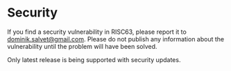 # Security

If you find a security vulnerability in RISC63, please report it to dominik.salvet@gmail.com. Please do not publish any information about the vulnerability until the problem will have been solved.

Only latest release is being supported with security updates.
